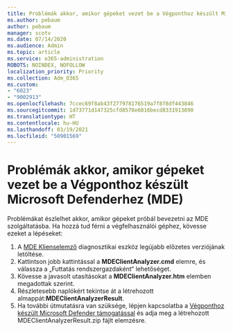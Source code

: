 ```yaml
---
title: Problémák akkor, amikor gépeket vezet be a Végponthoz készült Microsoft Defenderhez (MDE)
ms.author: pebaum
author: pebaum
manager: scotv
ms.date: 07/14/2020
ms.audience: Admin
ms.topic: article
ms.service: o365-administration
ROBOTS: NOINDEX, NOFOLLOW
localization_priority: Priority
ms.collection: Adm_O365
ms.custom:
- "6023"
- "9002913"
ms.openlocfilehash: 7ccec69f8ab43f277978176519a7f8f8df443846
ms.sourcegitcommit: 1d73771d147325cfd8578e6816becd8331913890
ms.translationtype: HT
ms.contentlocale: hu-HU
ms.lasthandoff: 03/19/2021
ms.locfileid: "50901569"
---
```

# <a name="issues-with-onboarding-machines-to-microsoft-defender-for-endpoints"></a>Problémák akkor, amikor gépeket vezet be a Végponthoz készült Microsoft Defenderhez (MDE)

Problémákat észlelhet akkor, amikor gépeket próbál bevezetni az MDE szolgáltatásba. Ha hozzá tud férni a végfelhasználói géphez, kövesse ezeket a lépéseket:

1. A [MDE Klienselemző](https://aka.ms/betamdeanalyzer) diagnosztikai eszköz legújabb előzetes verziójának letöltése.
2. Kattintson jobb kattintással a **MDEClientAnalyzer.cmd** elemre, és válassza a „Futtatás rendszergazdaként“ lehetőséget.
3. Kövesse a javasolt utasításokat a **MDEClientAnalyzer.htm** elemben megadottak szerint.
4. Részletesebb naplókért tekintse át a létrehozott almappát:**MDEClientAnalyzerResult**.
5. Ha további útmutatásra van szüksége, lépjen kapcsolatba a [Végponthoz készült Microsoft Defender támogatással](https://docs.microsoft.com/windows/security/threat-protection/microsoft-defender-atp/contact-support) és adja meg a létrehozott MDEClientAnalyzerResult.zip fájlt elemzésre.
